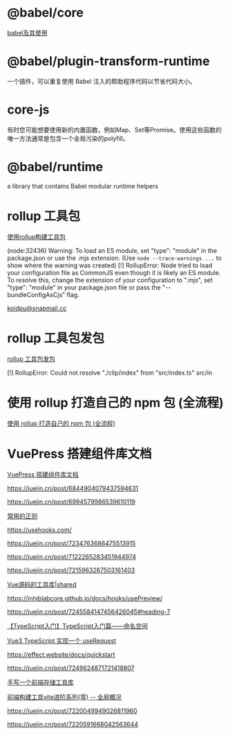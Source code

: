 # @babel/core
[babel及其使用](https://blog.csdn.net/web22050702/article/details/128502822)

# @babel/plugin-transform-runtime
一个插件，可以重复使用 Babel 注入的帮助程序代码以节省代码大小。

# core-js
有时您可能想要使用新的内置函数，例如Map、Set等Promise。使用这些函数的唯一方法通常是包含一个全局污染的polyfill。

# @babel/runtime
 a library that contains Babel modular runtime helpers

 # rollup 工具包
 [使用rollup构建工具包](https://juejin.cn/post/7043617707421335588)


 (node:32436) Warning: To load an ES module, set "type": "module" in the package.json or use the .mjs extension.
(Use `node --trace-warnings ...` to show where the warning was created)
[!] RollupError: Node tried to load your configuration file as CommonJS even though it is likely an ES module. To resolve this, change the extension of your configuration to ".mjs", set "type": "module" in your package.json file or pass the "--bundleConfigAsCjs" flag.


koidpu@snapmail.cc


# rollup 工具包发包
[rollup 工具包发包](https://juejin.cn/post/7030456121810747429#heading-7)


[!] RollupError: Could not resolve "./clip/index" from "src/index.ts" src/in

# 使用 rollup 打造自己的 npm 包 (全流程)
[使用 rollup 打造自己的 npm 包 (全流程)](https://juejin.cn/post/6950557086916804645#heading-5)


# VuePress 搭建组件库文档
[VuePress 搭建组件库文档](https://juejin.cn/post/7064746265266880549)


https://juejin.cn/post/6844904079437594631

https://juejin.cn/post/6994579986539610119

[常用的正则](https://juejin.cn/post/6994579986539610119)

https://usehooks.com/

https://juejin.cn/post/7234763686475513915

https://juejin.cn/post/7122265283451944974

https://juejin.cn/post/7215963267503161403

[Vue源码的工具库|shared](https://juejin.cn/post/7002947484100067342)


https://inhiblabcore.github.io/docs/hooks/usePreview/

https://juejin.cn/post/7245584147456426045#heading-7


[【TypeScript入门】TypeScript入门篇——命名空间](https://blog.csdn.net/dxt19980308/article/details/128625265)

[Vue3 TypeScript 实现一个 useRequest](https://juejin.cn/post/7100804171388944398)

https://effect.website/docs/quickstart

https://juejin.cn/post/7249624871721418807


[手写一个前端存储工具库](https://juejin.cn/post/7199659141019107386#heading-2)


[前端构建工具vite进阶系列(零) -- 全局概况](https://juejin.cn/post/7144274662199918629)

https://juejin.cn/post/7220049949026811960

https://juejin.cn/post/7220591668042563644